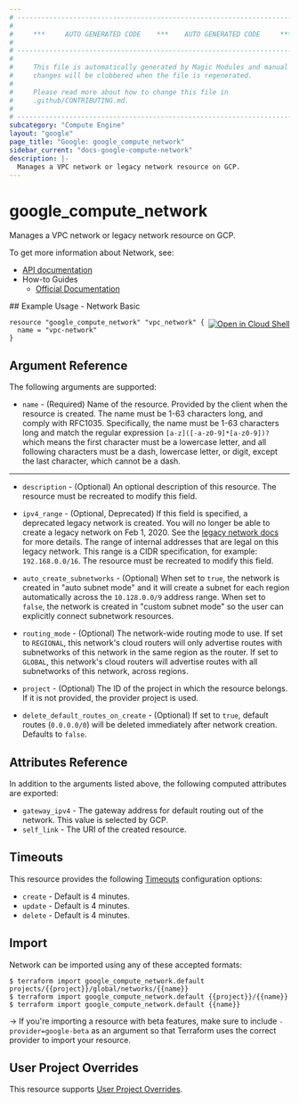 ```yaml
---
# ----------------------------------------------------------------------------
#
#     ***     AUTO GENERATED CODE    ***    AUTO GENERATED CODE     ***
#
# ----------------------------------------------------------------------------
#
#     This file is automatically generated by Magic Modules and manual
#     changes will be clobbered when the file is regenerated.
#
#     Please read more about how to change this file in
#     .github/CONTRIBUTING.md.
#
# ----------------------------------------------------------------------------
subcategory: "Compute Engine"
layout: "google"
page_title: "Google: google_compute_network"
sidebar_current: "docs-google-compute-network"
description: |-
  Manages a VPC network or legacy network resource on GCP.
---
```


# google\_compute\_network

Manages a VPC network or legacy network resource on GCP.


To get more information about Network, see:

* [API documentation](https://cloud.google.com/compute/docs/reference/rest/v1/networks)
* How-to Guides
    * [Official Documentation](https://cloud.google.com/vpc/docs/vpc)

<div class = "oics-button" style="float: right; margin: 0 0 -15px">
  <a href="https://console.cloud.google.com/cloudshell/open?cloudshell_git_repo=https%3A%2F%2Fgithub.com%2Fterraform-google-modules%2Fdocs-examples.git&cloudshell_working_dir=network_basic&cloudshell_image=gcr.io%2Fgraphite-cloud-shell-images%2Fterraform%3Alatest&open_in_editor=main.tf&cloudshell_print=.%2Fmotd&cloudshell_tutorial=.%2Ftutorial.md" target="_blank">
    <img alt="Open in Cloud Shell" src="//gstatic.com/cloudssh/images/open-btn.svg" style="max-height: 44px; margin: 32px auto; max-width: 100%;">
  </a>
</div>
## Example Usage - Network Basic


```hcl
resource "google_compute_network" "vpc_network" {
  name = "vpc-network"
}
```

## Argument Reference

The following arguments are supported:


* `name` -
  (Required)
  Name of the resource. Provided by the client when the resource is
  created. The name must be 1-63 characters long, and comply with
  RFC1035. Specifically, the name must be 1-63 characters long and match
  the regular expression `[a-z]([-a-z0-9]*[a-z0-9])?` which means the
  first character must be a lowercase letter, and all following
  characters must be a dash, lowercase letter, or digit, except the last
  character, which cannot be a dash.


- - -


* `description` -
  (Optional)
  An optional description of this resource. The resource must be
  recreated to modify this field.

* `ipv4_range` -
  (Optional, Deprecated)
  If this field is specified, a deprecated legacy network is created.
  You will no longer be able to create a legacy network on Feb 1, 2020.
  See the [legacy network docs](https://cloud.google.com/vpc/docs/legacy)
  for more details.
  The range of internal addresses that are legal on this legacy network.
  This range is a CIDR specification, for example: `192.168.0.0/16`.
  The resource must be recreated to modify this field.

* `auto_create_subnetworks` -
  (Optional)
  When set to `true`, the network is created in "auto subnet mode" and
  it will create a subnet for each region automatically across the
  `10.128.0.0/9` address range.
  When set to `false`, the network is created in "custom subnet mode" so
  the user can explicitly connect subnetwork resources.

* `routing_mode` -
  (Optional)
  The network-wide routing mode to use. If set to `REGIONAL`, this
  network's cloud routers will only advertise routes with subnetworks
  of this network in the same region as the router. If set to `GLOBAL`,
  this network's cloud routers will advertise routes with all
  subnetworks of this network, across regions.

* `project` - (Optional) The ID of the project in which the resource belongs.
    If it is not provided, the provider project is used.

* `delete_default_routes_on_create` - (Optional) If set to `true`, default routes (`0.0.0.0/0`) will be deleted
immediately after network creation. Defaults to `false`.

## Attributes Reference

In addition to the arguments listed above, the following computed attributes are exported:


* `gateway_ipv4` -
  The gateway address for default routing out of the network. This value
  is selected by GCP.
* `self_link` - The URI of the created resource.


## Timeouts

This resource provides the following
[Timeouts](/docs/configuration/resources.html#timeouts) configuration options:

- `create` - Default is 4 minutes.
- `update` - Default is 4 minutes.
- `delete` - Default is 4 minutes.

## Import

Network can be imported using any of these accepted formats:

```
$ terraform import google_compute_network.default projects/{{project}}/global/networks/{{name}}
$ terraform import google_compute_network.default {{project}}/{{name}}
$ terraform import google_compute_network.default {{name}}
```

-> If you're importing a resource with beta features, make sure to include `-provider=google-beta`
as an argument so that Terraform uses the correct provider to import your resource.

## User Project Overrides

This resource supports [User Project Overrides](https://www.terraform.io/docs/providers/google/provider_reference.html#user_project_override).
